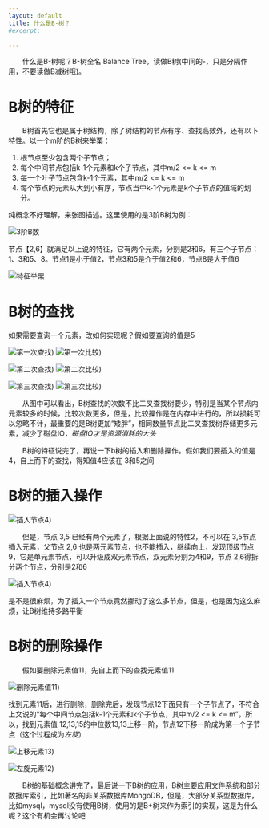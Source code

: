 ```yaml
---
layout: default
title: 什么是B-树？
#excerpt: 

---
```


　　什么是B-树呢？B-树全名 Balance Tree，读做B树(中间的-，只是分隔作用，不要读做B减树哦)。

# B树的特征

　　B树首先它也是属于树结构，除了树结构的节点有序、查找高效外，还有以下特性。以一个m阶的B树来举栗：

1. 根节点至少包含两个子节点；
2. 每个中间节点包括k-1个元素和k个子节点，其中m/2 <= k <= m
3. 每一个叶子节点包含k-1个元素，其中m/2 <= k <= m
4. 每个节点的元素从大到小有序，节点当中k-1个元素是k个子节点的值域的划分。

纯概念不好理解，来张图描述。这里使用的是3阶B树为例：

![3阶B数]({{site.url}}/assets/2018-09-24-what_bTree/3StageBTree.jpg)

 节点【2,6】就满足以上说的特征，它有两个元素，分别是2和6，有三个子节点：1、3和5、8。节点1是小于值2，节点3和5是介于值2和6，节点8是大于值6

![特征举栗]({{site.url}}/assets/2018-09-24-what_bTree/example.jpg)

# B树的查找

如果需要查询一个元素，改如何实现呢？假如要查询的值是5

![第一次查找]({{site.url}}/assets/2018-09-24-what_bTree/search_01.jpg))
![第一次比较]({{site.url}}/assets/2018-09-24-what_bTree/compare_01.jpg))

![第二次查找]({{site.url}}/assets/2018-09-24-what_bTree/search_02.jpg))
![第二次比较]({{site.url}}/assets/2018-09-24-what_bTree/compare_02.jpg))

![第三次查找]({{site.url}}/assets/2018-09-24-what_bTree/search_03.jpg))
![第三次比较]({{site.url}}/assets/2018-09-24-what_bTree/compare_03.jpg))

　　从图中可以看出，B树查找的次数不比二叉查找树要少，特别是当某个节点内元素较多的时候，比较次数更多，但是，比较操作是在内存中进行的，所以损耗可以忽略不计，最重要的是B树更加“矮胖”，相同数量节点比二叉查找树存储更多元素，减少了磁盘IO，*磁盘IO才是资源消耗的大头*

　　B树的特征说完了，再说一下b树的插入和删除操作。假如我们要插入的值是4，自上而下的查找，得知值4应该在 3和5之间

# B树的插入操作

![插入节点4]({{site.url}}/assets/2018-09-24-what_bTree/insert.jpg))

　　但是，节点 3,5 已经有两个元素了，根据上面说的特性2，不可以在 3,5节点插入元素，父节点 2,6 也是两元素节点，也不能插入，继续向上，发现顶级节点9，它是单元素节点，可以升级成双元素节点，双元素分别为4和9，节点 2,6得拆分两个节点，分别是2和6

![插入节点4]({{site.url}}/assets/2018-09-24-what_bTree/split.jpg))

是不是很麻烦，为了插入一个节点竟然挪动了这么多节点，但是，也是因为这么麻烦，让B树维持多路平衡

# B树的删除操作

　　假如要删除元素值11，先自上而下的查找元素值11

![删除元素值11]({{site.url}}/assets/2018-09-24-what_bTree/delete.jpg))

找到元素11后，进行删除，删除完后，发现节点12下面只有一个子节点了，不符合上文说的“每个中间节点包括k-1个元素和k个子节点，其中m/2 <= k <= m”，所以，找到元素值 12,13,15的中位数13,13上移一阶，节点12下移一阶成为第一个子节点（这个过程成为*左旋*）

![上移元素13]({{site.url}}/assets/2018-09-24-what_bTree/delete_up.jpg))

![左旋元素12]({{site.url}}/assets/2018-09-24-what_bTree/delete_down.jpg))

　　B树的基础概念讲完了，最后说一下B树的应用，B树主要应用文件系统和部分数据库索引，比如著名的非关系数据库MongoDB，但是，大部分关系型数据库，比如mysql，mysql没有使用B树，使用的是B+树来作为索引的实现，这是为什么呢？这个有机会再讨论吧